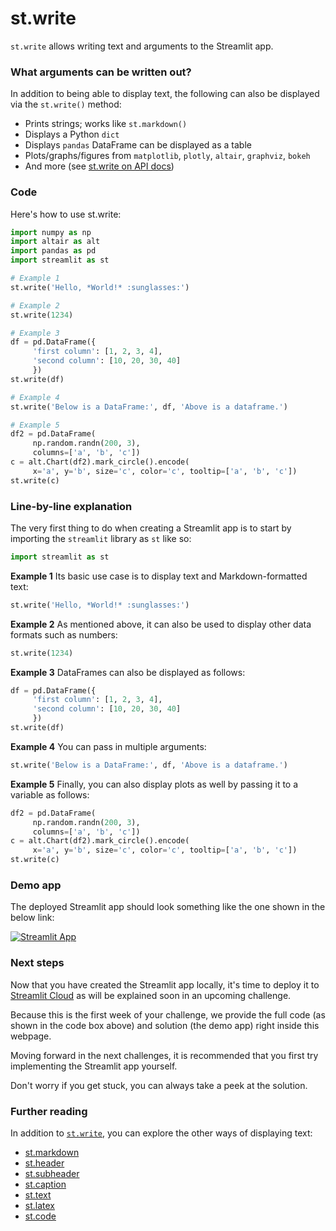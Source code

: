 # st.write

`st.write` allows writing text and arguments to the Streamlit app.

### What arguments can be written out?

In addition to being able to display text, the following can also be displayed via the `st.write()` method:
- Prints strings; works like `st.markdown()`
- Displays a Python `dict`
- Displays `pandas` DataFrame can be displayed as a table
- Plots/graphs/figures from `matplotlib`, `plotly`, `altair`, `graphviz`, `bokeh`
- And more (see [st.write on API docs](https://docs.streamlit.io/library/api-reference/write-magic/st.write))

### Code
Here's how to use st.write:
```python
import numpy as np
import altair as alt
import pandas as pd
import streamlit as st

# Example 1
st.write('Hello, *World!* :sunglasses:')

# Example 2
st.write(1234)

# Example 3
df = pd.DataFrame({
     'first column': [1, 2, 3, 4],
     'second column': [10, 20, 30, 40]
     })
st.write(df)

# Example 4
st.write('Below is a DataFrame:', df, 'Above is a dataframe.')

# Example 5
df2 = pd.DataFrame(
     np.random.randn(200, 3),
     columns=['a', 'b', 'c'])
c = alt.Chart(df2).mark_circle().encode(
     x='a', y='b', size='c', color='c', tooltip=['a', 'b', 'c'])
st.write(c)
```

### Line-by-line explanation
The very first thing to do when creating a Streamlit app is to start by importing the `streamlit` library as `st` like so:
```python
import streamlit as st
```

**Example 1**
Its basic use case is to display text and Markdown-formatted text:
```python
st.write('Hello, *World!* :sunglasses:')
```

**Example 2**
As mentioned above, it can also be used to display other data formats such as numbers:
```python
st.write(1234)
```

**Example 3**
DataFrames can also be displayed as follows:
```python
df = pd.DataFrame({
     'first column': [1, 2, 3, 4],
     'second column': [10, 20, 30, 40]
     })
st.write(df)
```

**Example 4**
You can pass in multiple arguments:
```python
st.write('Below is a DataFrame:', df, 'Above is a dataframe.')
```

**Example 5**
Finally, you can also display plots as well by passing it to a variable as follows:
```python
df2 = pd.DataFrame(
     np.random.randn(200, 3),
     columns=['a', 'b', 'c'])
c = alt.Chart(df2).mark_circle().encode(
     x='a', y='b', size='c', color='c', tooltip=['a', 'b', 'c'])
st.write(c)
```

### Demo app
The deployed Streamlit app should look something like the one shown in the below link: 

[![Streamlit App](https://static.streamlit.io/badges/streamlit_badge_black_white.svg)](https://share.streamlit.io/dataprofessor/st-write/)

### Next steps

Now that you have created the Streamlit app locally, it's time to deploy it to [Streamlit Cloud](https://streamlit.io/cloud) as will be explained soon in an upcoming challenge. 

Because this is the first week of your challenge, we provide the full code (as shown in the code box above) and solution (the demo app) right inside this webpage. 

Moving forward in the next challenges, it is recommended that you first try implementing the Streamlit app yourself.

Don't worry if you get stuck, you can always take a peek at the solution.

### Further reading
In addition to [`st.write`](https://docs.streamlit.io/library/api-reference/write-magic/st.write), you can explore the other ways of displaying text:
- [st.markdown](https://docs.streamlit.io/library/api-reference/text/st.markdown)
- [st.header](https://docs.streamlit.io/library/api-reference/text/st.header)
- [st.subheader](https://docs.streamlit.io/library/api-reference/text/st.subheader)
- [st.caption](https://docs.streamlit.io/library/api-reference/text/st.caption)
- [st.text](https://docs.streamlit.io/library/api-reference/text/st.text)
- [st.latex](https://docs.streamlit.io/library/api-reference/text/st.latex)
- [st.code](https://docs.streamlit.io/library/api-reference/text/st.code)

